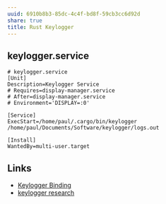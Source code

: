 ```yaml
---
uuid: 6910b8b3-85dc-4c4f-bd8f-59cb3cc6d92d
share: true
title: Rust Keylogger
---
```

## keylogger.service

``` service
# keylogger.service
[Unit]
Description=Keylogger Service
# Requires=display-manager.service
# After=display-manager.service
# Environment='DISPLAY=:0'

[Service]
ExecStart=/home/paul/.cargo/bin/keylogger /home/paul/Documents/Software/keylogger/logs.out

[Install]
WantedBy=multi-user.target

```

## Links

* [Keylogger Binding](/23b9004c-6bb4-4bc8-a79a-d27e2fb4f35c)
* [keylogger research](/undefined)